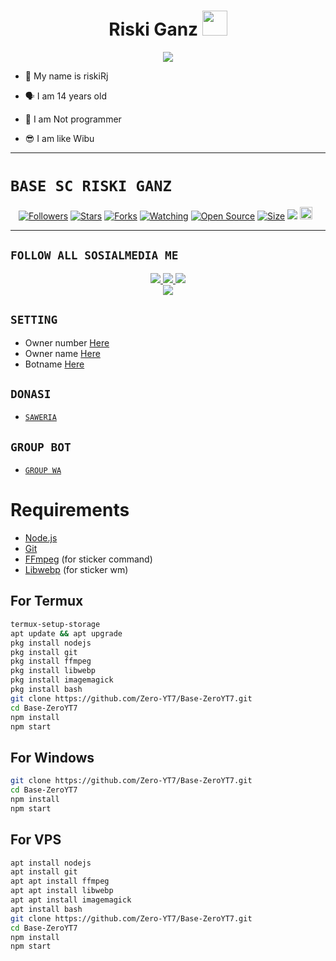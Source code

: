 <h1 align="center">Riski Ganz <img src="[![IMG-20220204-WA0259.jpg](https://i.postimg.cc/R0S1MqWF/IMG-20220204-WA0259.jpg)](https://postimg.cc/4Y0HPfbk)" width="40px" alt=""><br></h1>
<p align="center">
<img src="[![IMG-20220204-WA0259.jpg](https://i.postimg.cc/R0S1MqWF/IMG-20220204-WA0259.jpg)](https://postimg.cc/4Y0HPfbk)" />
</p>

<p align="center">

- 👼 My name is riskiRj

- 🗣️ I am 14 years old 

- 🔭 I am Not programmer
 
- 😎 I am like Wibu
</p>

------

# ```BASE SC RISKI GANZ```
<p align="center">
<a href="https://github.com/RiskiRj/followers"><img title="Followers" src="https://img.shields.io/github/followers/Zero-YT7?color=red&style=flat-square"></a>
<a href="https://github.com/RiskiRj/Base-RiskiRj/stargazers/"><img title="Stars" src="https://img.shields.io/github/stars/Zero-YT7/Base-ZeroYT7?color=blue&style=flat-square"></a>
<a href="https://github.com/RiskiRj/Base-RiskiRj/network/members"><img title="Forks" src="https://img.shields.io/github/forks/Zero-YT7/Base-ZeroYT7?color=red&style=flat-square"></a>
<a href="https://github.com/RiskiRj/Base-RiskiRj/watchers"><img title="Watching" src="https://img.shields.io/github/watchers/Zero-YT7/Base-ZeroYT7?label=Watchers&color=blue&style=flat-square"></a>
<a href="https://github.com/RiskiRj/Base-RiskiRj"><img title="Open Source" src="https://badges.frapsoft.com/os/v2/open-source.svg?v=103"></a>
<a href="https://github.com/RiskiRj/Base-RiskiRj/"><img title="Size" src="https://img.shields.io/github/repo-size/Zero-YT7/Base-ZeroYT7?style=flat-square&color=green"></a>
<a href="https://hits.seeyoufarm.com"><img src="https://hits.seeyoufarm.com/api/count/incr/badge.svg?url=https%3A%2F%2Fgithub.com%2FZero-YT7%2FBase-ZeroYT7&count_bg=%2379C83D&title_bg=%23555555&icon=probot.svg&icon_color=%2300FF6D&title=hits&edge_flat=false"/></a>
<a href="https://github.com/RiskiRj/Base-RiskiRj/graphs/commit-activity"><img height="20" src="https://img.shields.io/badge/Maintained%3F-yes-green.svg"></a>&nbsp;&nbsp;
</p>
<p align='center'>
    </p>

-------

## ```FOLLOW ALL SOSIALMEDIA ME```
<p align="center">
<a href="https://instagram.com/Ganzbog"><img src="https://img.shields.io/badge/Instagram-E4405F?style=for-the-badge&logo=instagram&logoColor=white"/> 
<a href="https://wa.me/6281339888334"><img src="https://img.shields.io/badge/WhatsApp-25D366?style=for-the-badge&logo=whatsapp&logoColor=white" />
<a href="https://youtube.com/GcBotz"><img src="https://img.shields.io/badge/YouTube Zero YT7-ff0000?style=for-the-badge&logo=youtube&logoColor=ff000000&link=https://youtube.com/ZeroYT7" /><br>
<a href="tiktok.com/@grizlyganz3"><img src="https://img.shields.io/badge/Tiktok Zero YT7-black?style=for-the-badge&logo=tiktok&logoColor=ff000000&link=https://tiktok.com/@zeroyt7" /></a>
</p>

## ```SETTING```

- Owner number [Here](https://github.com/RiskiRj/Base-RiskiRj/blob/master/setting.json#L4)
- Owner name [Here](https://github.com/RiskiRj/Base-RiskiRj/blob/master/setting.json#L13)
- Botname [Here](https://github.com/RiskiRj/Base-RiskiRj/blob/master/setting.json#L14)

## ```DONASI```

- [`SAWERIA`](https://saweria.co/RiskiGanz)

## ```GROUP BOT```

- [`GROUP WA`](https://chat.whatsapp.com/JcmhWXfENPQ8svF9tAayAj)

# Requirements
* [Node.js](https://nodejs.org/en/)
* [Git](https://git-scm.com/downloads)
* [FFmpeg](https://www.gyan.dev/ffmpeg/builds/) (for sticker command)
* [Libwebp](https://developers.google.com/speed/webp/download) (for sticker wm)

## For Termux
```bash
termux-setup-storage
apt update && apt upgrade
pkg install nodejs
pkg install git 
pkg install ffmpeg
pkg install libwebp 
pkg install imagemagick
pkg install bash
git clone https://github.com/Zero-YT7/Base-ZeroYT7.git
cd Base-ZeroYT7
npm install
npm start
```
## For Windows
```bash
git clone https://github.com/Zero-YT7/Base-ZeroYT7.git
cd Base-ZeroYT7
npm install
npm start
```
## For VPS
```bash
apt install nodejs 
apt install git 
apt apt install ffmpeg 
apt apt install libwebp 
apt apt install imagemagick
apt install bash
git clone https://github.com/Zero-YT7/Base-ZeroYT7.git
cd Base-ZeroYT7
npm install
npm start
```

